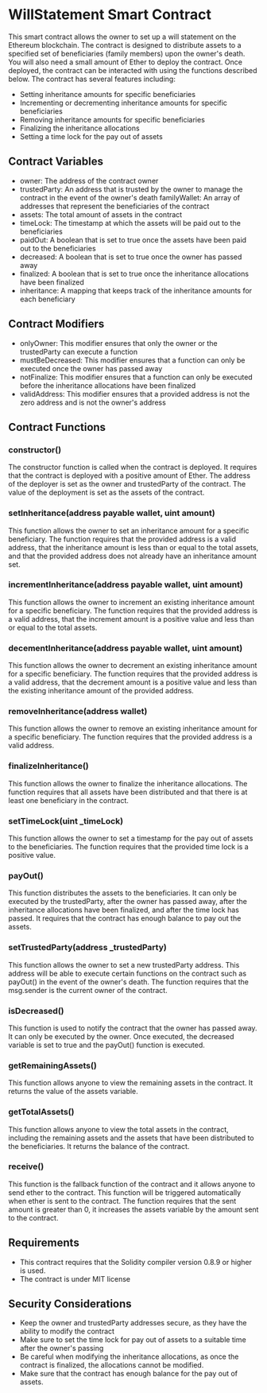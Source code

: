 # WillStatement Smart Contract
This smart contract allows the owner to set up a will statement on the Ethereum blockchain. The contract is designed to distribute assets to a specified set of beneficiaries (family members) upon the owner's death. You will also need a small amount of Ether to deploy the contract. Once deployed, the contract can be interacted with using the functions described below. The contract has several features including:

- Setting inheritance amounts for specific beneficiaries
- Incrementing or decrementing inheritance amounts for specific beneficiaries
- Removing inheritance amounts for specific beneficiaries
- Finalizing the inheritance allocations
- Setting a time lock for the pay out of assets

## Contract Variables
- owner: The address of the contract owner
- trustedParty: An address that is trusted by the owner to manage the contract in the event of the owner's death
familyWallet: An array of addresses that represent the beneficiaries of the contract
- assets: The total amount of assets in the contract
- timeLock: The timestamp at which the assets will be paid out to the beneficiaries
- paidOut: A boolean that is set to true once the assets have been paid out to the beneficiaries
- decreased: A boolean that is set to true once the owner has passed away
- finalized: A boolean that is set to true once the inheritance allocations have been finalized
- inheritance: A mapping that keeps track of the inheritance amounts for each beneficiary

## Contract Modifiers
- onlyOwner: This modifier ensures that only the owner or the trustedParty can execute a function
- mustBeDecreased: This modifier ensures that a function can only be executed once the owner has passed away
- notFinalize: This modifier ensures that a function can only be executed before the inheritance allocations have been finalized
- validAddress: This modifier ensures that a provided address is not the zero address and is not the owner's address

## Contract Functions
### constructor()
The constructor function is called when the contract is deployed. It requires that the contract is deployed with a positive amount of Ether. The address of the deployer is set as the owner and trustedParty of the contract. The value of the deployment is set as the assets of the contract.

### setInheritance(address payable wallet, uint amount)
This function allows the owner to set an inheritance amount for a specific beneficiary. The function requires that the provided address is a valid address, that the inheritance amount is less than or equal to the total assets, and that the provided address does not already have an inheritance amount set.

### incrementInheritance(address payable wallet, uint amount)
This function allows the owner to increment an existing inheritance amount for a specific beneficiary. The function requires that the provided address is a valid address, that the increment amount is a positive value and less than or equal to the total assets.

### decementInheritance(address payable wallet, uint amount)
This function allows the owner to decrement an existing inheritance amount for a specific beneficiary. The function requires that the provided address is a valid address, that the decrement amount is a positive value and less than the existing inheritance amount of the provided address.

### removeInheritance(address wallet)
This function allows the owner to remove an existing inheritance amount for a specific beneficiary. The function requires that the provided address is a valid address.

### finalizeInheritance()
This function allows the owner to finalize the inheritance allocations. The function requires that all assets have been distributed and that there is at least one beneficiary in the contract.

### setTimeLock(uint _timeLock)
This function allows the owner to set a timestamp for the pay out of assets to the beneficiaries. The function requires that the provided time lock is a positive value.

### payOut()
This function distributes the assets to the beneficiaries. It can only be executed by the trustedParty, after the owner has passed away, after the inheritance allocations have been finalized, and after the time lock has passed. It requires that the contract has enough balance to pay out the assets.

### setTrustedParty(address _trustedParty)
This function allows the owner to set a new trustedParty address. This address will be able to execute certain functions on the contract such as payOut() in the event of the owner's death. The function requires that the msg.sender is the current owner of the contract.

### isDecreased()
This function is used to notify the contract that the owner has passed away. It can only be executed by the owner. Once executed, the decreased variable is set to true and the payOut() function is executed.

### getRemainingAssets()
This function allows anyone to view the remaining assets in the contract. It returns the value of the assets variable.

### getTotalAssets()
This function allows anyone to view the total assets in the contract, including the remaining assets and the assets that have been distributed to the beneficiaries. It returns the balance of the contract.

### receive()
This function is the fallback function of the contract and it allows anyone to send ether to the contract. This function will be triggered automatically when ether is sent to the contract. The function requires that the sent amount is greater than 0, it increases the assets variable by the amount sent to the contract.

## Requirements
- This contract requires that the Solidity compiler version 0.8.9 or higher is used.
- The contract is under MIT license

## Security Considerations
- Keep the owner and trustedParty addresses secure, as they have the ability to modify the contract
- Make sure to set the time lock for pay out of assets to a suitable time after the owner's passing
- Be careful when modifying the inheritance allocations, as once the contract is finalized, the allocations cannot be modified.
- Make sure that the contract has enough balance for the pay out of assets.